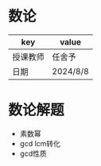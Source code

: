 # 数论

| key | value |
| --- | --- |
| 授课教师 | 任舍予 |
| 日期 | 2024/8/8 |


# 数论解题
- 素数幂
- gcd lcm转化
- gcd性质
